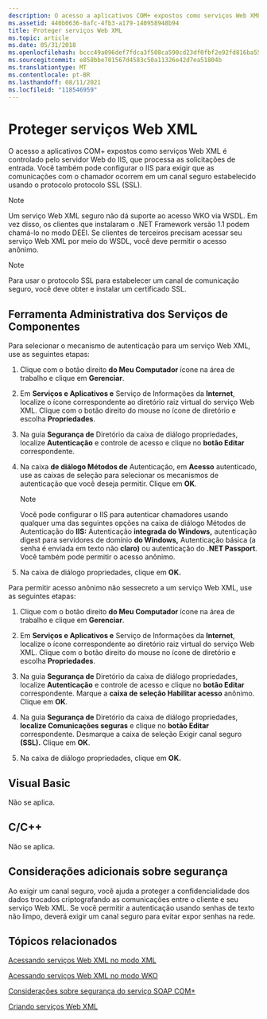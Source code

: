```yaml
---
description: O acesso a aplicativos COM+ expostos como serviços Web XML é controlado pelo servidor Web do IIS, que processa as solicitações de entrada.
ms.assetid: 440b0636-8afc-4fb3-a179-140958948b94
title: Proteger serviços Web XML
ms.topic: article
ms.date: 05/31/2018
ms.openlocfilehash: bccc49a096def7fdca3f508ca590cd23df0fbf2e92fd816ba55300931122361e
ms.sourcegitcommit: e858bbe701567d4583c50a11326e42d7ea51804b
ms.translationtype: MT
ms.contentlocale: pt-BR
ms.lasthandoff: 08/11/2021
ms.locfileid: "118546959"
---
```

# <a name="securing-xml-web-services"></a>Proteger serviços Web XML

O acesso a aplicativos COM+ expostos como serviços Web XML é controlado pelo servidor Web do IIS, que processa as solicitações de entrada. Você também pode configurar o IIS para exigir que as comunicações com o chamador ocorrem em um canal seguro estabelecido usando o protocolo protocolo SSL (SSL).

> [!Note]  
> Um serviço Web XML seguro não dá suporte ao acesso WKO via WSDL. Em vez disso, os clientes que instalaram o .NET Framework versão 1.1 podem chamá-lo no modo DEEI. Se clientes de terceiros precisam acessar seu serviço Web XML por meio do WSDL, você deve permitir o acesso anônimo.

 

> [!Note]  
> Para usar o protocolo SSL para estabelecer um canal de comunicação seguro, você deve obter e instalar um certificado SSL.

 

## <a name="component-services-administrative-tool"></a>Ferramenta Administrativa dos Serviços de Componentes

Para selecionar o mecanismo de autenticação para um serviço Web XML, use as seguintes etapas:

1.  Clique com o botão direito **do Meu Computador** ícone na área de trabalho e clique em **Gerenciar**.

2.  Em **Serviços e Aplicativos e** Serviço de Informações da **Internet**, localize o ícone correspondente ao diretório raiz virtual do serviço Web XML. Clique com o botão direito do mouse no ícone de diretório e escolha **Propriedades**.

3.  Na guia **Segurança de** Diretório da caixa de diálogo propriedades, localize **Autenticação** e controle de acesso e clique no **botão Editar** correspondente.

4.  Na caixa **de diálogo Métodos de** Autenticação, em **Acesso** autenticado, use as caixas de seleção para selecionar os mecanismos de autenticação que você deseja permitir. Clique em **OK**.

    > [!Note]  
    > Você pode configurar o IIS para autenticar chamadores usando qualquer uma das seguintes opções na caixa de diálogo Métodos de Autenticação do **IIS:** Autenticação **integrada do Windows,** autenticação digest para servidores de domínio **do Windows,** Autenticação básica (a senha é enviada em texto não **claro)** ou autenticação do **.NET Passport**. Você também pode permitir o acesso anônimo.

     

5.  Na caixa de diálogo propriedades, clique em **OK.**

Para permitir acesso anônimo não sessecreto a um serviço Web XML, use as seguintes etapas:

1.  Clique com o botão direito **do Meu Computador** ícone na área de trabalho e clique em **Gerenciar**.

2.  Em **Serviços e Aplicativos e** Serviço de Informações da **Internet**, localize o ícone correspondente ao diretório raiz virtual do serviço Web XML. Clique com o botão direito do mouse no ícone de diretório e escolha **Propriedades**.

3.  Na guia **Segurança de** Diretório da caixa de diálogo propriedades, localize **Autenticação** e controle de acesso e clique no **botão Editar** correspondente. Marque a **caixa de seleção Habilitar acesso** anônimo. Clique em **OK**.

4.  Na guia **Segurança de** Diretório da caixa de diálogo propriedades, **localize Comunicações seguras** e clique no **botão Editar** correspondente. Desmarque a caixa de seleção Exigir canal seguro **(SSL).** Clique em **OK**.

5.  Na caixa de diálogo propriedades, clique em **OK.**

## <a name="visual-basic"></a>Visual Basic

Não se aplica.

## <a name="cc"></a>C/C++

Não se aplica.

## <a name="additional-security-considerations"></a>Considerações adicionais sobre segurança

Ao exigir um canal seguro, você ajuda a proteger a confidencialidade dos dados trocados criptografando as comunicações entre o cliente e seu serviço Web XML. Se você permitir a autenticação usando senhas de texto não limpo, deverá exigir um canal seguro para evitar expor senhas na rede.

## <a name="related-topics"></a>Tópicos relacionados

<dl> <dt>

[Acessando serviços Web XML no modo XML](accessing-xml-web-services-in-cao-mode.md)
</dt> <dt>

[Acessando serviços Web XML no modo WKO](accessing-xml-web-services-in-wko-mode.md)
</dt> <dt>

[Considerações sobre segurança do serviço SOAP COM+](com--soap-service-security-considerations.md)
</dt> <dt>

[Criando serviços Web XML](creating-xml-web-services.md)
</dt> </dl>

 

 



